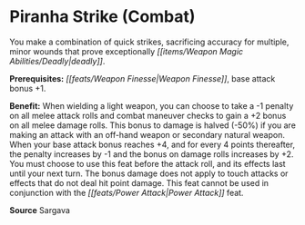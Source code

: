 ﻿---
cssclass: [feats]

---
# Piranha Strike (Combat)

You make a combination of quick strikes, sacrificing accuracy for multiple, minor wounds that prove exceptionally _[[items/Weapon Magic Abilities/Deadly|deadly]]_.

**Prerequisites:** _[[feats/Weapon Finesse|Weapon Finesse]]_, base attack bonus +1.

**Benefit:** When wielding a light weapon, you can choose to take a -1 penalty on all melee attack rolls and combat maneuver checks to gain a +2 bonus on all melee damage rolls. This bonus to damage is halved (-50%) if you are making an attack with an off-hand weapon or secondary natural weapon. When your base attack bonus reaches +4, and for every 4 points thereafter, the penalty increases by -1 and the bonus on damage rolls increases by +2. You must choose to use this feat before the attack roll, and its effects last until your next turn. The bonus damage does not apply to touch attacks or effects that do not deal hit point damage. This feat cannot be used in conjunction with the _[[feats/Power Attack|Power Attack]]_ feat.

**Source** Sargava